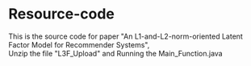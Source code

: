 # Resource-code
This is the source code for paper "An L1-and-L2-norm-oriented Latent Factor Model for Recommender Systems",  
Unzip the file "L3F_Upload" and Running the Main_Function.java
